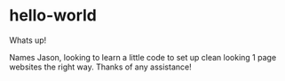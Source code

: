 # hello-world

Whats up!

Names Jason, looking to learn a little code to set up clean looking 1 page websites the right way.  Thanks of any assistance!
